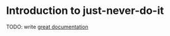 # Introduction to just-never-do-it

TODO: write [great documentation](http://jacobian.org/writing/what-to-write/)

